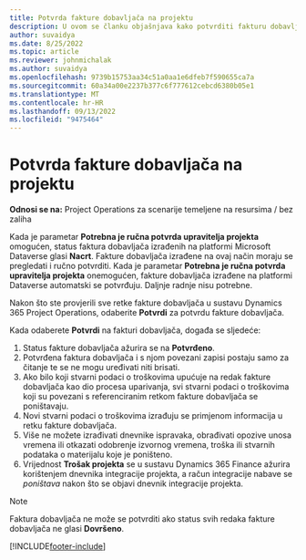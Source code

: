 ```yaml
---
title: Potvrda fakture dobavljača na projektu
description: U ovom se članku objašnjava kako potvrditi fakturu dobavljača projekta u sustavu Microsoft Dynamics 365 Project Operations te se opisuje financijski učinak potvrđivanja fakture dobavljača projekta.
author: suvaidya
ms.date: 8/25/2022
ms.topic: article
ms.reviewer: johnmichalak
ms.author: suvaidya
ms.openlocfilehash: 9739b15753aa34c51a0aa1e6dfeb7f590655ca7a
ms.sourcegitcommit: 60a34a00e2237b377c6f777612cebcd6380b05e1
ms.translationtype: MT
ms.contentlocale: hr-HR
ms.lasthandoff: 09/13/2022
ms.locfileid: "9475464"
---
```

# <a name="confirm-project-vendor-invoices"></a>Potvrda fakture dobavljača na projektu

**Odnosi se na:** Project Operations za scenarije temeljene na resursima / bez zaliha

Kada je parametar **Potrebna je ručna potvrda upravitelja projekta** omogućen, status faktura dobavljača izrađenih na platformi Microsoft Dataverse glasi **Nacrt**. Fakture dobavljača izrađene na ovaj način moraju se pregledati i ručno potvrditi. Kada je parametar **Potrebna je ručna potvrda upravitelja projekta** onemogućen, fakture dobavljača izrađene na platformi Dataverse automatski se potvrđuju. Daljnje radnje nisu potrebne. 

Nakon što ste provjerili sve retke fakture dobavljača u sustavu Dynamics 365 Project Operations, odaberite **Potvrdi** za potvrdu fakture dobavljača.

Kada odaberete **Potvrdi** na fakturi dobavljača, događa se sljedeće:

1. Status fakture dobavljača ažurira se na **Potvrđeno**.
1. Potvrđena faktura dobavljača i s njom povezani zapisi postaju samo za čitanje te se ne mogu uređivati niti brisati.
1. Ako bilo koji stvarni podaci o troškovima upućuje na redak fakture dobavljača kao dio procesa uparivanja, svi stvarni podaci o troškovima koji su povezani s referenciranim retkom fakture dobavljača se poništavaju.
1. Novi stvarni podaci o troškovima izrađuju se primjenom informacija u retku fakture dobavljača.
1. Više ne možete izrađivati dnevnike ispravaka, obrađivati opozive unosa vremena ili otkazati odobrenje izvornog vremena, troška ili stvarnih podataka o materijalu koje je poništeno.
1. Vrijednost **Trošak projekta** se u sustavu Dynamics 365 Finance ažurira korištenjem dnevnika integracije projekta, a račun integracije nabave se *poništava* nakon što se objavi dnevnik integracije projekta.

> [!NOTE]
> Faktura dobavljača ne može se potvrditi ako status svih redaka fakture dobavljača ne glasi **Dovršeno**.

[!INCLUDE[footer-include](../includes/footer-banner.md)]
